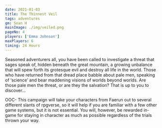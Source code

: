 ```yaml
---
date: 2021-01-03
title: The Thinnest Veil
tags: adventures
gm: Sean H
mainImage: ./img/veiled.png
pageNo: 4
players: ['Emma Johnson']
maxPlayers: 6
timing: 24 Hours
---
```


Seasoned adventurers all, you have been called to investigate a threat that sages speak of, hidden beneath the great mountain, a growing unbalance that will spew forth its grotesque evil and destroy all life in the world. Those who have returned from that dread place babble about pale men, speaking of ‘science’ and bear maddening visions of worlds beyond worlds. Are those pale men the threat, or are they the salvation? That is up to you to discover...

OOC- This campaign will take your characters from Faerun out to several different slants of rpgverse, so it will help if you are familiar with a few other game systems, but it is not essential. You will, however,  be rewarded in-game for staying in character as much as possible regardless of the trials thrown your way.
